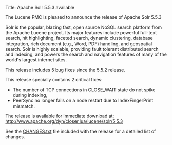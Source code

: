Title: Apache Solr 5.5.3 available

The Lucene PMC is pleased to announce the release of Apache Solr 5.5.3

Solr is the popular, blazing fast, open source NoSQL search platform
from the Apache Lucene project. Its major features include powerful
full-text search, hit highlighting, faceted search, dynamic
clustering, database integration, rich document (e.g., Word, PDF)
handling, and geospatial search. Solr is highly scalable, providing
fault tolerant distributed search and indexing, and powers the search
and navigation features of many of the world's largest internet sites.

This release includes 5 bug fixes since the 5.5.2 release.

This release specially contains 2 critical fixes:
* The number of TCP connections in CLOSE_WAIT state do not spike during indexing,
* PeerSync no longer fails on a node restart due to IndexFingerPrint mismatch.

The release is available for immediate download at:
<http://www.apache.org/dyn/closer.lua/lucene/solr/5.5.3>

See the [CHANGES.txt](https://lucene.apache.org/solr/5_5_3/changes/Changes.html)
file included with the release for a detailed list of changes.

